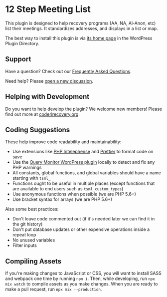# 12 Step Meeting List

This plugin is designed to help recovery programs (AA, NA, Al-Anon, etc) list their meetings. It standardizes addresses, and displays in a list or map.

The best way to install this plugin is via [its home page](https://wordpress.org/plugins/12-step-meeting-list/) in the WordPress Plugin Directory.

## Support

Have a question? Check out our [Frequently Asked Questions](https://wordpress.org/plugins/12-step-meeting-list/#faq-header).

Need help? Please [open a new discussion](https://github.com/code4recovery/12-step-meeting-list/discussions).

## Helping with Development

Do you want to help develop the plugin? We welcome new members! Please find out more at [code4recovery.org](https://code4recovery.org).

## Coding Suggestions

These help improve code readability and maintainability:

- Use extensions like [PHP Intelephense](https://marketplace.visualstudio.com/items?itemName=bmewburn.vscode-intelephense-client) and
  [Prettier](https://marketplace.visualstudio.com/items?itemName=esbenp.prettier-vscode) to format code on save
- Use the [Query Monitor WordPress plugin](https://wordpress.org/plugins/query-monitor/) locally to detect and fix any PHP warnings
- All constants, global functions, and global variables should have a name starting with `tsml_`
- Functions ought to be useful in multiple places (except functions that are available to end users such as `tsml_custom_types`)
- Use anonymous functions when possible (we are PHP 5.6+)
- Use bracket syntax for arrays (we are PHP 5.6+)

Also some best practices:

- Don't leave code commented out (if it's needed later we can find it in the git history)
- Don't put database updates or other expensive operations inside a repeat loop
- No unused variables
- Filter inputs

## Compiling Assets

If you're making changes to JavaScript or CSS, you will want to install SASS and webpack one time by running `npm i`. Then, while developing,
run `npx mix watch` to compile assets as you make changes. When you are ready to make a pull request, run `npx mix --production`.
